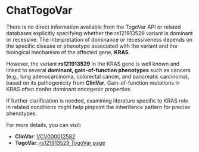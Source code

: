 # ChatTogoVar

There is no direct information available from the TogoVar API or related databases explicitly specifying whether the rs121913529 variant is dominant or recessive. The interpretation of dominance or recessiveness depends on the specific disease or phenotype associated with the variant and the biological mechanism of the affected gene, **KRAS**.

However, the variant **rs121913529** in the KRAS gene is well known and linked to several **dominant, gain-of-function phenotypes** such as cancers (e.g., lung adenocarcinoma, colorectal cancer, and pancreatic carcinoma), based on its pathogenicity from **ClinVar**. Gain-of-function mutations in KRAS often confer dominant oncogenic properties.

If further clarification is needed, examining literature specific to KRAS role in related conditions might help pinpoint the inheritance pattern for precise phenotypes.

For more details, you can visit:
- **ClinVar**: [VCV000012582](https://www.ncbi.nlm.nih.gov/clinvar/variation/12582)
- **TogoVar**: [rs121913529 TogoVar page](https://togovar.biosciencedbc.jp/variantSearch?variant_id=rs121913529)